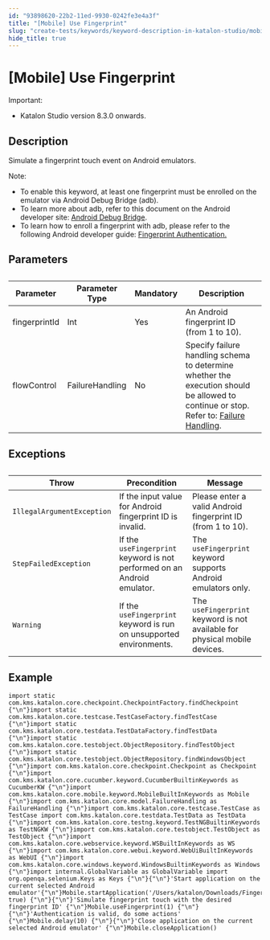 ```yaml
---
id: "93898620-22b2-11ed-9930-0242fe3e4a3f"
title: "[Mobile] Use Fingerprint"
slug: "create-tests/keywords/keyword-description-in-katalon-studio/mobile-keywords/mobile-use-fingerprint"
hide_title: true
---
```


# <a id="id" class="anchor_top_offset"/><a id="ariaid-title1" class="anchor_top_offset"/>[Mobile] Use Fingerprint

<div xmlns="http://www.w3.org/1999/xhtml" className="note important note_important"><span className="note__title">Important:</span> 
  <ul className="ul"><li className="li">Katalon Studio version 8.3.0 onwards.</li></ul>
</div>

## Description

                        
<p xmlns="http://www.w3.org/1999/xhtml" className="p">Simulate a fingerprint touch event on Android emulators.</p> 
            
<div xmlns="http://www.w3.org/1999/xhtml" className="p">
  <div className="note note note_note"><span className="note__title">Note:</span> 
    <ul className="ul"><li className="li">To enable this keyword, at least one fingerprint must be enrolled on the emulator via Android Debug Bridge (adb).</li><li className="li">To learn more about adb, refer to this document on the Android developer site: <a className="xref j-external-link" href="https://developer.android.com/studio/command-line/adb" target="_blank">Android Debug Bridge</a>.</li><li className="li">To learn how to enroll a fingerprint with adb, please refer to the following Android developer guide: <a className="xref j-external-link" href="https://developer.android.com/about/versions/marshmallow/android-6.0.html#fingerprint-authentication" target="_blank">Fingerprint Authentication.</a></li></ul>
  </div>
</div>
        

## Parameters

                        
<div xmlns="http://www.w3.org/1999/xhtml" className="p">
  <table className="table anchor_top_offset" id="id__54c815a1-831b-45ae-a798-2340700d79c8"><caption /><colgroup><col /><col /><col /><col /></colgroup><thead className="thead"><tr className><th className="entry anchor_top_offset" id="id__54c815a1-831b-45ae-a798-2340700d79c8__entry__1">Parameter</th><th className="entry anchor_top_offset" id="id__54c815a1-831b-45ae-a798-2340700d79c8__entry__2">Parameter Type</th><th className="entry anchor_top_offset" id="id__54c815a1-831b-45ae-a798-2340700d79c8__entry__3">Mandatory</th><th className="entry anchor_top_offset" id="id__54c815a1-831b-45ae-a798-2340700d79c8__entry__4">Description</th></tr></thead><tbody className="tbody"><tr className><td className="entry" headers="id__54c815a1-831b-45ae-a798-2340700d79c8__entry__1 id__54c815a1-831b-45ae-a798-2340700d79c8__entry__2 id__54c815a1-831b-45ae-a798-2340700d79c8__entry__3 id__54c815a1-831b-45ae-a798-2340700d79c8__entry__4 ">fingerprintId</td><td className="entry" headers="id__54c815a1-831b-45ae-a798-2340700d79c8__entry__1 id__54c815a1-831b-45ae-a798-2340700d79c8__entry__2 id__54c815a1-831b-45ae-a798-2340700d79c8__entry__3 id__54c815a1-831b-45ae-a798-2340700d79c8__entry__4 ">Int</td><td className="entry" headers="id__54c815a1-831b-45ae-a798-2340700d79c8__entry__1 id__54c815a1-831b-45ae-a798-2340700d79c8__entry__2 id__54c815a1-831b-45ae-a798-2340700d79c8__entry__3 id__54c815a1-831b-45ae-a798-2340700d79c8__entry__4 ">Yes</td><td className="entry" headers="id__54c815a1-831b-45ae-a798-2340700d79c8__entry__1 id__54c815a1-831b-45ae-a798-2340700d79c8__entry__2 id__54c815a1-831b-45ae-a798-2340700d79c8__entry__3 id__54c815a1-831b-45ae-a798-2340700d79c8__entry__4 ">An Android fingerprint ID (from 1 to 10).</td></tr><tr className><td className="entry" headers="id__54c815a1-831b-45ae-a798-2340700d79c8__entry__1 id__54c815a1-831b-45ae-a798-2340700d79c8__entry__2 id__54c815a1-831b-45ae-a798-2340700d79c8__entry__3 id__54c815a1-831b-45ae-a798-2340700d79c8__entry__4 ">flowControl</td><td className="entry" headers="id__54c815a1-831b-45ae-a798-2340700d79c8__entry__1 id__54c815a1-831b-45ae-a798-2340700d79c8__entry__2 id__54c815a1-831b-45ae-a798-2340700d79c8__entry__3 id__54c815a1-831b-45ae-a798-2340700d79c8__entry__4 ">FailureHandling</td><td className="entry" headers="id__54c815a1-831b-45ae-a798-2340700d79c8__entry__1 id__54c815a1-831b-45ae-a798-2340700d79c8__entry__2 id__54c815a1-831b-45ae-a798-2340700d79c8__entry__3 id__54c815a1-831b-45ae-a798-2340700d79c8__entry__4 ">No</td><td className="entry" headers="id__54c815a1-831b-45ae-a798-2340700d79c8__entry__1 id__54c815a1-831b-45ae-a798-2340700d79c8__entry__2 id__54c815a1-831b-45ae-a798-2340700d79c8__entry__3 id__54c815a1-831b-45ae-a798-2340700d79c8__entry__4 ">Specify failure handling schema to determine whether the execution should be allowed to continue or stop. Refer to: <a className="xref" href="/docs/maintain/configure-failure-handling-settings-in-katalon-studio">Failure Handling</a>.</td></tr></tbody></table>
</div>
        

## Exceptions

                        
<div xmlns="http://www.w3.org/1999/xhtml" className="p">
  <table className="table anchor_top_offset" id="id__8af702f9-8c3b-4895-8066-ead71a4fe393"><caption /><colgroup><col /><col /><col /></colgroup><thead className="thead"><tr className><th className="entry anchor_top_offset" id="id__8af702f9-8c3b-4895-8066-ead71a4fe393__entry__1">Throw</th><th className="entry anchor_top_offset" id="id__8af702f9-8c3b-4895-8066-ead71a4fe393__entry__2">Precondition</th><th className="entry anchor_top_offset" id="id__8af702f9-8c3b-4895-8066-ead71a4fe393__entry__3">Message</th></tr></thead><tbody className="tbody"><tr className><td className="entry" headers="id__8af702f9-8c3b-4895-8066-ead71a4fe393__entry__1 id__8af702f9-8c3b-4895-8066-ead71a4fe393__entry__2 id__8af702f9-8c3b-4895-8066-ead71a4fe393__entry__3 "><code className="ph codeph">IllegalArgumentException</code></td><td className="entry" headers="id__8af702f9-8c3b-4895-8066-ead71a4fe393__entry__1 id__8af702f9-8c3b-4895-8066-ead71a4fe393__entry__2 id__8af702f9-8c3b-4895-8066-ead71a4fe393__entry__3 ">If the input value for Android fingerprint ID is invalid.</td><td className="entry" headers="id__8af702f9-8c3b-4895-8066-ead71a4fe393__entry__1 id__8af702f9-8c3b-4895-8066-ead71a4fe393__entry__2 id__8af702f9-8c3b-4895-8066-ead71a4fe393__entry__3 ">Please enter a valid Android fingerprint ID (from 1 to 10).</td></tr><tr className><td className="entry" headers="id__8af702f9-8c3b-4895-8066-ead71a4fe393__entry__1 id__8af702f9-8c3b-4895-8066-ead71a4fe393__entry__2 id__8af702f9-8c3b-4895-8066-ead71a4fe393__entry__3 "><code className="ph codeph">StepFailedException</code></td><td className="entry" headers="id__8af702f9-8c3b-4895-8066-ead71a4fe393__entry__1 id__8af702f9-8c3b-4895-8066-ead71a4fe393__entry__2 id__8af702f9-8c3b-4895-8066-ead71a4fe393__entry__3 ">If the <code className="ph codeph">useFingerprint</code> keyword is not performed on an Android emulator.</td><td className="entry" headers="id__8af702f9-8c3b-4895-8066-ead71a4fe393__entry__1 id__8af702f9-8c3b-4895-8066-ead71a4fe393__entry__2 id__8af702f9-8c3b-4895-8066-ead71a4fe393__entry__3 ">The <code className="ph codeph">useFingerprint</code> keyword supports Android emulators only.</td></tr><tr className><td className="entry" headers="id__8af702f9-8c3b-4895-8066-ead71a4fe393__entry__1 id__8af702f9-8c3b-4895-8066-ead71a4fe393__entry__2 id__8af702f9-8c3b-4895-8066-ead71a4fe393__entry__3 "><code className="ph codeph">Warning</code></td><td className="entry" headers="id__8af702f9-8c3b-4895-8066-ead71a4fe393__entry__1 id__8af702f9-8c3b-4895-8066-ead71a4fe393__entry__2 id__8af702f9-8c3b-4895-8066-ead71a4fe393__entry__3 ">If the <code className="ph codeph">useFingerprint</code> keyword is run on unsupported environments.</td><td className="entry" headers="id__8af702f9-8c3b-4895-8066-ead71a4fe393__entry__1 id__8af702f9-8c3b-4895-8066-ead71a4fe393__entry__2 id__8af702f9-8c3b-4895-8066-ead71a4fe393__entry__3 ">The <code className="ph codeph">useFingerprint</code> keyword is not available for physical mobile devices.</td></tr></tbody></table>
</div>
        

## Example

                        
<div xmlns="http://www.w3.org/1999/xhtml" className="p">
  <pre className="pre codeblock"><code>import static com.kms.katalon.core.checkpoint.CheckpointFactory.findCheckpoint {"\n"}import static com.kms.katalon.core.testcase.TestCaseFactory.findTestCase {"\n"}import static com.kms.katalon.core.testdata.TestDataFactory.findTestData {"\n"}import static com.kms.katalon.core.testobject.ObjectRepository.findTestObject {"\n"}import static com.kms.katalon.core.testobject.ObjectRepository.findWindowsObject {"\n"}import com.kms.katalon.core.checkpoint.Checkpoint as Checkpoint {"\n"}import com.kms.katalon.core.cucumber.keyword.CucumberBuiltinKeywords as CucumberKW {"\n"}import com.kms.katalon.core.mobile.keyword.MobileBuiltInKeywords as Mobile {"\n"}import com.kms.katalon.core.model.FailureHandling as FailureHandling {"\n"}import com.kms.katalon.core.testcase.TestCase as TestCase import com.kms.katalon.core.testdata.TestData as TestData {"\n"}import com.kms.katalon.core.testng.keyword.TestNGBuiltinKeywords as TestNGKW {"\n"}import com.kms.katalon.core.testobject.TestObject as TestObject {"\n"}import com.kms.katalon.core.webservice.keyword.WSBuiltInKeywords as WS {"\n"}import com.kms.katalon.core.webui.keyword.WebUiBuiltInKeywords as WebUI {"\n"}import com.kms.katalon.core.windows.keyword.WindowsBuiltinKeywords as Windows {"\n"}import internal.GlobalVariable as GlobalVariable import org.openqa.selenium.Keys as Keys {"\n"}{"\n"}'Start application on the current selected Android emulator'{"\n"}Mobile.startApplication('/Users/katalon/Downloads/Fingerprint.apk', true) {"\n"}{"\n"}'Simulate fingerprint touch with the desired fingerprint ID' {"\n"}Mobile.useFingerprint(1) {"\n"}{"\n"}'Authentication is valid, do some actions' {"\n"}Mobile.delay(10) {"\n"}{"\n"}'Close application on the current selected Android emulator' {"\n"}Mobile.closeApplication()</code></pre>
</div>
        
